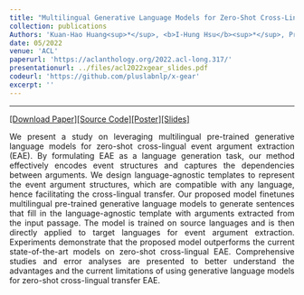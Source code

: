 ```yaml
---
title: "Multilingual Generative Language Models for Zero-Shot Cross-Lingual Event Argument Extraction"
collection: publications
Authors: 'Kuan-Hao Huang<sup>*</sup>, <b>I-Hung Hsu</b><sup>*</sup>, Prem Natarajan, Kai-Wei Chang, Nanyun Peng.'
date: 05/2022
venue: 'ACL'
paperurl: 'https://aclanthology.org/2022.acl-long.317/'
presentationurl: ../files/acl2022xgear_slides.pdf
codeurl: 'https://github.com/pluslabnlp/x-gear'
excerpt: ''
---
```

---
<a href='https://aclanthology.org/2022.acl-long.317/' target="_blank">[Download Paper]</a><a href='https://github.com/pluslabnlp/x-gear' target="_blank">[Source Code]</a><a href='../files/acl2022xgear_poster.pdf' target="_blank">[Poster]</a><a href='../files/acl2022xgear_slides.pdf' target="_blank">[Slides]</a>

<p align="justify">
We present a study on leveraging multilingual pre-trained generative language models for zero-shot cross-lingual event argument extraction (EAE). By formulating EAE as a language generation task, our method effectively encodes event structures and captures the dependencies between arguments. We design language-agnostic templates to represent the event argument structures, which are compatible with any language, hence facilitating the cross-lingual transfer. Our proposed model finetunes multilingual pre-trained generative language models to generate sentences that fill in the language-agnostic template with arguments extracted from the input passage. The model is trained on source languages and is then directly applied to target languages for event argument extraction. Experiments demonstrate that the proposed model outperforms the current state-of-the-art models on zero-shot cross-lingual EAE. Comprehensive studies and error analyses are presented to better understand the advantages and the current limitations of using generative language models for zero-shot cross-lingual transfer EAE.
</p>